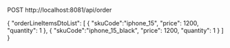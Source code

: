 POST http://localhost:8081/api/order

{
    "orderLineItemsDtoList": [
        {
            "skuCode":"iphone_15",
            "price": 1200,
            "quantity": 1
        },
         {
            "skuCode":"iphone_15_black",
            "price": 1200,
            "quantity": 1
        }
    ]
}